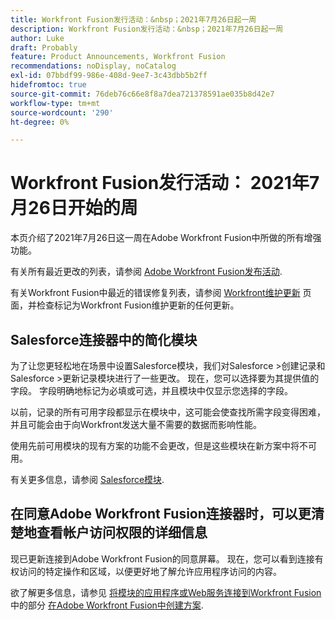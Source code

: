 ```yaml
---
title: Workfront Fusion发行活动：&nbsp；2021年7月26日起一周
description: Workfront Fusion发行活动：&nbsp；2021年7月26日起一周
author: Luke
draft: Probably
feature: Product Announcements, Workfront Fusion
recommendations: noDisplay, noCatalog
exl-id: 07bbdf99-986e-408d-9ee7-3c43dbb5b2ff
hidefromtoc: true
source-git-commit: 76deb76c66e8f8a7dea721378591ae035b8d42e7
workflow-type: tm+mt
source-wordcount: '290'
ht-degree: 0%

---
```


# Workfront Fusion发行活动： 2021年7月26日开始的周

本页介绍了2021年7月26日这一周在Adobe Workfront Fusion中所做的所有增强功能。

有关所有最近更改的列表，请参阅 [Adobe Workfront Fusion发布活动](../../../product-announcements/product-releases/fusion-release-activity/fusion-release-activity.md).

有关Workfront Fusion中最近的错误修复列表，请参阅 [Workfront维护更新](https://experienceleague.adobe.com/docs/workfront-known-issues/releases/current-updates.html) 页面，并检查标记为Workfront Fusion维护更新的任何更新。

## Salesforce连接器中的简化模块

为了让您更轻松地在场景中设置Salesforce模块，我们对Salesforce >创建记录和Salesforce >更新记录模块进行了一些更改。 现在，您可以选择要为其提供值的字段。 字段明确地标记为必填或可选，并且模块中仅显示您选择的字段。

以前，记录的所有可用字段都显示在模块中，这可能会使查找所需字段变得困难，并且可能会由于向Workfront发送大量不需要的数据而影响性能。

使用先前可用模块的现有方案的功能不会更改，但是这些模块在新方案中将不可用。

有关更多信息，请参阅 [Salesforce模块](../../../workfront-fusion/apps-and-their-modules/salesforce-modules.md).

## 在同意Adobe Workfront Fusion连接器时，可以更清楚地查看帐户访问权限的详细信息

现已更新连接到Adobe Workfront Fusion的同意屏幕。 现在，您可以看到连接有权访问的特定操作和区域，以便更好地了解允许应用程序访问的内容。

欲了解更多信息，请参见 [将模块的应用程序或Web服务连接到Workfront Fusion](../../../workfront-fusion/scenarios/create-a-scenario.md#connect) 中的部分 [在Adobe Workfront Fusion中创建方案](../../../workfront-fusion/scenarios/create-a-scenario.md).

